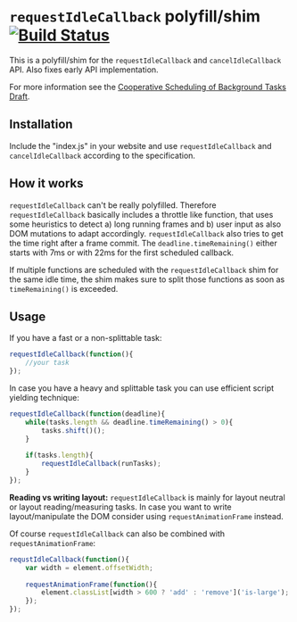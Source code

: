 # `requestIdleCallback` polyfill/shim [![Build Status](https://api.travis-ci.org/aFarkas/requestIdleCallback.svg?branch=master)](https://travis-ci.org/aFarkas/requestIdleCallback)

This is a polyfill/shim for the `requestIdleCallback` and `cancelIdleCallback` API. Also fixes early API implementation. 

For more information see the [Cooperative Scheduling of Background Tasks Draft](http://www.w3.org/TR/requestidlecallback/).

## Installation
Include the "index.js" in your website and use `requestIdleCallback` and `cancelIdleCallback` according to the specification.

## How it works
`requestIdleCallback` can't be really polyfilled. Therefore `requestIdleCallback` basically includes a throttle like function, that uses some heuristics to detect a) long running frames and b) user input as also DOM mutations to adapt accordingly. `requestIdleCallback` also tries to get the time right after a frame commit. The `deadline.timeRemaining()` either starts with 7ms or with 22ms for the first scheduled callback.

If multiple functions are scheduled with the `requestIdleCallback` shim for the same idle time, the shim makes sure to split those functions as soon as `timeRemaining()` is exceeded.

## Usage

If you have a fast or a non-splittable task:

```js
requestIdleCallback(function(){
	//your task
});
```

In case you have a heavy and splittable task you can use efficient script yielding technique:

```js
requestIdleCallback(function(deadline){
	while(tasks.length && deadline.timeRemaining() > 0){
		tasks.shift()();
	}
	
	if(tasks.length){
		requestIdleCallback(runTasks);
	}
});
```

**Reading vs writing layout:** `requestIdleCallback` is mainly for layout neutral or layout reading/measuring tasks. In case you want to write layout/manipulate the DOM consider using `requestAnimationFrame` instead.

Of course `requestIdleCallback` can also be combined with `requestAnimationFrame`:

```js
requstIdleCallback(function(){
	var width = element.offsetWidth;
	
	requestAnimationFrame(function(){
		element.classList[width > 600 ? 'add' : 'remove']('is-large');
	});
});
```
